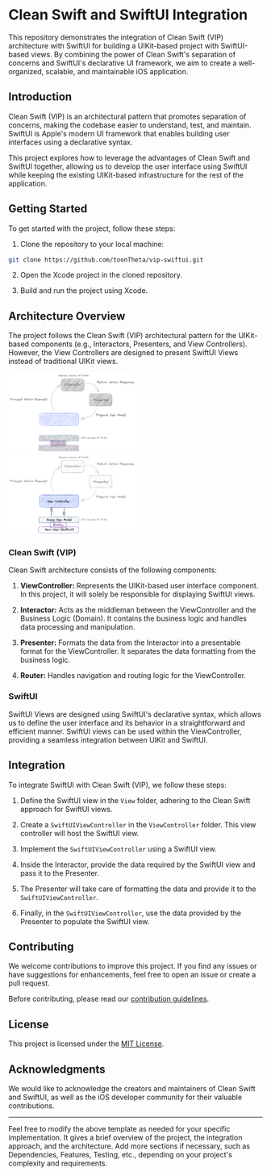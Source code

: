 # Clean Swift and SwiftUI Integration

This repository demonstrates the integration of Clean Swift (VIP) architecture with SwiftUI for building a UIKit-based project with SwiftUI-based views. By combining the power of Clean Swift's separation of concerns and SwiftUI's declarative UI framework, we aim to create a well-organized, scalable, and maintainable iOS application.

## Introduction

Clean Swift (VIP) is an architectural pattern that promotes separation of concerns, making the codebase easier to understand, test, and maintain. SwiftUI is Apple's modern UI framework that enables building user interfaces using a declarative syntax.

This project explores how to leverage the advantages of Clean Swift and SwiftUI together, allowing us to develop the user interface using SwiftUI while keeping the existing UIKit-based infrastructure for the rest of the application.

## Getting Started

To get started with the project, follow these steps:

1. Clone the repository to your local machine:

```bash
git clone https://github.com/toonTheta/vip-swiftui.git
```

2. Open the Xcode project in the cloned repository.

3. Build and run the project using Xcode.

## Architecture Overview

The project follows the Clean Swift (VIP) architectural pattern for the UIKit-based components (e.g., Interactors, Presenters, and View Controllers). However, the View Controllers are designed to present SwiftUI Views instead of traditional UIKit views.

<img src="assets/VIP_diagram_dark.png#gh-dark-mode-only" width="50%" alt="VIP_SwiftUI_Diagram" />
<img src="assets/VIP_diagram_light.png#gh-light-mode-only" width="50%" alt="VIP_SwiftUI_Diagram" />

### Clean Swift (VIP)

Clean Swift architecture consists of the following components:

1. **ViewController:** Represents the UIKit-based user interface component. In this project, it will solely be responsible for displaying SwiftUI views.

2. **Interactor:** Acts as the middleman between the ViewController and the Business Logic (Domain). It contains the business logic and handles data processing and manipulation.

3. **Presenter:** Formats the data from the Interactor into a presentable format for the ViewController. It separates the data formatting from the business logic.

4. **Router:** Handles navigation and routing logic for the ViewController.

### SwiftUI

SwiftUI Views are designed using SwiftUI's declarative syntax, which allows us to define the user interface and its behavior in a straightforward and efficient manner. SwiftUI views can be used within the ViewController, providing a seamless integration between UIKit and SwiftUI.



## Integration

To integrate SwiftUI with Clean Swift (VIP), we follow these steps:

1. Define the SwiftUI view in the `View` folder, adhering to the Clean Swift approach for SwiftUI views.

2. Create a `SwiftUIViewController` in the `ViewController` folder. This view controller will host the SwiftUI view.

3. Implement the `SwiftUIViewController` using a SwiftUI view.

4. Inside the Interactor, provide the data required by the SwiftUI view and pass it to the Presenter.

5. The Presenter will take care of formatting the data and provide it to the `SwiftUIViewController`.

6. Finally, in the `SwiftUIViewController`, use the data provided by the Presenter to populate the SwiftUI view.

## Contributing

We welcome contributions to improve this project. If you find any issues or have suggestions for enhancements, feel free to open an issue or create a pull request.

Before contributing, please read our [contribution guidelines](CONTRIBUTING.md).

## License

This project is licensed under the [MIT License](LICENSE).

## Acknowledgments

We would like to acknowledge the creators and maintainers of Clean Swift and SwiftUI, as well as the iOS developer community for their valuable contributions.

---

Feel free to modify the above template as needed for your specific implementation. It gives a brief overview of the project, the integration approach, and the architecture. Add more sections if necessary, such as Dependencies, Features, Testing, etc., depending on your project's complexity and requirements.
